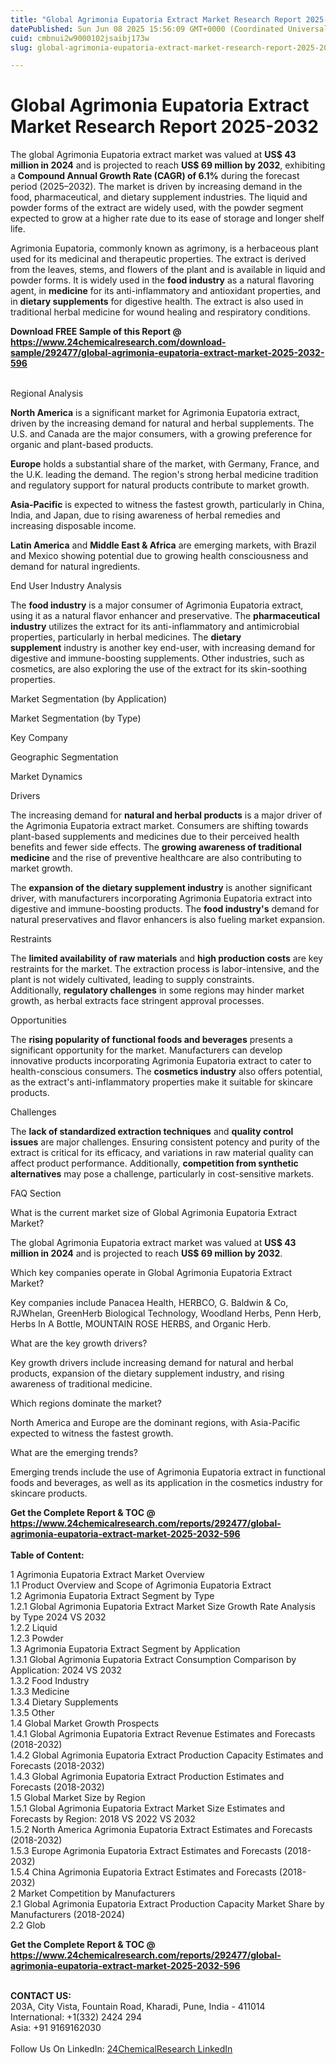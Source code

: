 ```yaml
---
title: "Global Agrimonia Eupatoria Extract Market Research Report 2025-2032"
datePublished: Sun Jun 08 2025 15:56:09 GMT+0000 (Coordinated Universal Time)
cuid: cmbnui2w9000102jsaibj173w
slug: global-agrimonia-eupatoria-extract-market-research-report-2025-2032

---
```


# Global Agrimonia Eupatoria Extract Market Research Report 2025-2032

<p>The global Agrimonia Eupatoria extract market was valued at <strong>US$ 43 million in 2024</strong> and is projected to reach <strong>US$ 69 million by 2032</strong>, exhibiting a <strong>Compound Annual Growth Rate (CAGR) of 6.1%</strong> during the forecast period (2025–2032). The market is driven by increasing demand in the food, pharmaceutical, and dietary supplement industries. The liquid and powder forms of the extract are widely used, with the powder segment expected to grow at a higher rate due to its ease of storage and longer shelf life.</p><p>
</p><p>Agrimonia Eupatoria, commonly known as agrimony, is a herbaceous plant used for its medicinal and therapeutic properties. The extract is derived from the leaves, stems, and flowers of the plant and is available in liquid and powder forms. It is widely used in the <strong>food industry</strong> as a natural flavoring agent, in <strong>medicine</strong> for its anti-inflammatory and antioxidant properties, and in <strong>dietary supplements</strong> for digestive health. The extract is also used in traditional herbal medicine for wound healing and respiratory conditions.</p><div><b>Download FREE Sample of this Report @ 
            <a href="https://www.24chemicalresearch.com/download-sample/292477/global-agrimonia-eupatoria-extract-market-2025-2032-596">
            https://www.24chemicalresearch.com/download-sample/292477/global-agrimonia-eupatoria-extract-market-2025-2032-596</a></b></div><br><p>
Regional Analysis</p><p>
</p><p><strong>North America</strong> is a significant market for Agrimonia Eupatoria extract, driven by the increasing demand for natural and herbal supplements. The U.S. and Canada are the major consumers, with a growing preference for organic and plant-based products.</p><p>
</p><p><strong>Europe</strong> holds a substantial share of the market, with Germany, France, and the U.K. leading the demand. The region's strong herbal medicine tradition and regulatory support for natural products contribute to market growth.</p><p>
</p><p><strong>Asia-Pacific</strong> is expected to witness the fastest growth, particularly in China, India, and Japan, due to rising awareness of herbal remedies and increasing disposable income.</p><p>
</p><p><strong>Latin America</strong> and <strong>Middle East &amp; Africa</strong> are emerging markets, with Brazil and Mexico showing potential due to growing health consciousness and demand for natural ingredients.</p><p>
End User Industry Analysis</p><p>
</p><p>The <strong>food industry</strong> is a major consumer of Agrimonia Eupatoria extract, using it as a natural flavor enhancer and preservative. The <strong>pharmaceutical industry</strong> utilizes the extract for its anti-inflammatory and antimicrobial properties, particularly in herbal medicines. The <strong>dietary supplement</strong> industry is another key end-user, with increasing demand for digestive and immune-boosting supplements. Other industries, such as cosmetics, are also exploring the use of the extract for its skin-soothing properties.</p><p>
Market Segmentation (by Application)</p><p>
</p><p>
Market Segmentation (by Type)</p><p>
</p><p>
Key Company</p><p>
</p><p>
Geographic Segmentation</p><p>
</p><p>
Market Dynamics</p><p>
Drivers</p><p>
</p><p>The increasing demand for <strong>natural and herbal products</strong> is a major driver of the Agrimonia Eupatoria extract market. Consumers are shifting towards plant-based supplements and medicines due to their perceived health benefits and fewer side effects. The <strong>growing awareness of traditional medicine</strong> and the rise of preventive healthcare are also contributing to market growth.</p><p>
</p><p>The <strong>expansion of the dietary supplement industry</strong> is another significant driver, with manufacturers incorporating Agrimonia Eupatoria extract into digestive and immune-boosting products. The <strong>food industry's</strong> demand for natural preservatives and flavor enhancers is also fueling market expansion.</p><p>
Restraints</p><p>
</p><p>The <strong>limited availability of raw materials</strong> and <strong>high production costs</strong> are key restraints for the market. The extraction process is labor-intensive, and the plant is not widely cultivated, leading to supply constraints. Additionally, <strong>regulatory challenges</strong> in some regions may hinder market growth, as herbal extracts face stringent approval processes.</p><p>
Opportunities</p><p>
</p><p>The <strong>rising popularity of functional foods and beverages</strong> presents a significant opportunity for the market. Manufacturers can develop innovative products incorporating Agrimonia Eupatoria extract to cater to health-conscious consumers. The <strong>cosmetics industry</strong> also offers potential, as the extract's anti-inflammatory properties make it suitable for skincare products.</p><p>
Challenges</p><p>
</p><p>The <strong>lack of standardized extraction techniques</strong> and <strong>quality control issues</strong> are major challenges. Ensuring consistent potency and purity of the extract is critical for its efficacy, and variations in raw material quality can affect product performance. Additionally, <strong>competition from synthetic alternatives</strong> may pose a challenge, particularly in cost-sensitive markets.</p><p>
FAQ Section</p><p>
What is the current market size of Global Agrimonia Eupatoria Extract Market?</p><p>
</p><p>The global Agrimonia Eupatoria extract market was valued at <strong>US$ 43 million in 2024</strong> and is projected to reach <strong>US$ 69 million by 2032</strong>.</p><p>
Which key companies operate in Global Agrimonia Eupatoria Extract Market?</p><p>
</p><p>Key companies include Panacea Health, HERBCO, G. Baldwin &amp; Co, RJWhelan, GreenHerb Biological Technology, Woodland Herbs, Penn Herb, Herbs In A Bottle, MOUNTAIN ROSE HERBS, and Organic Herb.</p><p>
What are the key growth drivers?</p><p>
</p><p>Key growth drivers include increasing demand for natural and herbal products, expansion of the dietary supplement industry, and rising awareness of traditional medicine.</p><p>
Which regions dominate the market?</p><p>
</p><p>North America and Europe are the dominant regions, with Asia-Pacific expected to witness the fastest growth.</p><p>
What are the emerging trends?</p><p>
</p><p>Emerging trends include the use of Agrimonia Eupatoria extract in functional foods and beverages, as well as its application in the cosmetics industry for skincare products.</p>

<div><b>Get the Complete Report & TOC @ 
            <a href="https://www.24chemicalresearch.com/reports/292477/global-agrimonia-eupatoria-extract-market-2025-2032-596">
            https://www.24chemicalresearch.com/reports/292477/global-agrimonia-eupatoria-extract-market-2025-2032-596</a></b></div><br>
            <b>Table of Content:</b><p>1 Agrimonia Eupatoria Extract Market Overview<br />
    1.1 Product Overview and Scope of Agrimonia Eupatoria Extract<br />
    1.2 Agrimonia Eupatoria Extract Segment by Type<br />
        1.2.1 Global Agrimonia Eupatoria Extract Market Size Growth Rate Analysis by Type 2024 VS 2032<br />
        1.2.2 Liquid<br />
        1.2.3 Powder<br />
    1.3 Agrimonia Eupatoria Extract Segment by Application<br />
        1.3.1 Global Agrimonia Eupatoria Extract Consumption Comparison by Application: 2024 VS 2032<br />
        1.3.2 Food Industry<br />
        1.3.3 Medicine<br />
        1.3.4 Dietary Supplements<br />
        1.3.5 Other<br />
    1.4 Global Market Growth Prospects<br />
        1.4.1 Global Agrimonia Eupatoria Extract Revenue Estimates and Forecasts (2018-2032)<br />
        1.4.2 Global Agrimonia Eupatoria Extract Production Capacity Estimates and Forecasts (2018-2032)<br />
        1.4.3 Global Agrimonia Eupatoria Extract Production Estimates and Forecasts (2018-2032)<br />
    1.5 Global Market Size by Region<br />
        1.5.1 Global Agrimonia Eupatoria Extract Market Size Estimates and Forecasts by Region: 2018 VS 2022 VS 2032<br />
        1.5.2 North America Agrimonia Eupatoria Extract Estimates and Forecasts (2018-2032)<br />
        1.5.3 Europe Agrimonia Eupatoria Extract Estimates and Forecasts (2018-2032)<br />
        1.5.4 China Agrimonia Eupatoria Extract Estimates and Forecasts (2018-2032)<br />
2 Market Competition by Manufacturers<br />
    2.1 Global Agrimonia Eupatoria Extract Production Capacity Market Share by Manufacturers (2018-2024)<br />
    2.2 Glob</p>

<div><b>Get the Complete Report & TOC @ 
            <a href="https://www.24chemicalresearch.com/reports/292477/global-agrimonia-eupatoria-extract-market-2025-2032-596">
            https://www.24chemicalresearch.com/reports/292477/global-agrimonia-eupatoria-extract-market-2025-2032-596</a></b></div><br>

<b>CONTACT US:</b><br>
            203A, City Vista, Fountain Road, Kharadi, Pune, India - 411014<br>
            International: +1(332) 2424 294<br>
            Asia: +91 9169162030 <br><br>
            Follow Us On LinkedIn: <a href="https://www.linkedin.com/company/24chemicalresearch/">24ChemicalResearch LinkedIn</a>